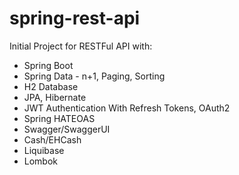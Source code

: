# spring-rest-api
Initial Project for RESTFul API with:
- Spring Boot
- Spring Data - n+1, Paging, Sorting
- H2 Database
- JPA, Hibernate
- JWT Authentication With Refresh Tokens, OAuth2
- Spring HATEOAS
- Swagger/SwaggerUI
- Cash/EHCash
- Liquibase
- Lombok
